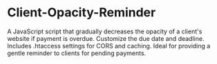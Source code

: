 # Client-Opacity-Reminder
 A JavaScript script that gradually decreases the opacity of a client's website if payment is overdue. Customize the due date and deadline. Includes .htaccess settings for CORS and caching. Ideal for providing a gentle reminder to clients for pending payments.
